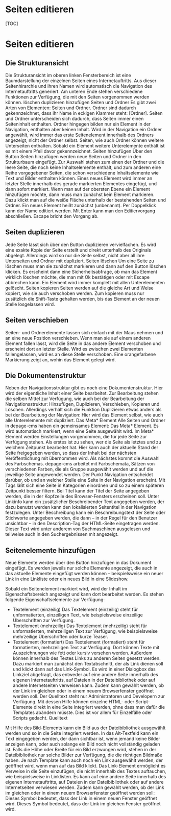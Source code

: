 Seiten editieren
================

[TOC]

Seiten editieren
================

Die Strukturansicht
-------------------

Die Strukturansicht im oberen linken Fensterbereich ist eine Baumdarstellung der einzelnen Seiten eines Internetauftritts. Aus dieser Seitenhirarchie und ihren Namen wird automatisch die Navigation des Internetauftritts generiert.
Am unteren Ende stehen verschiedene Funktionen zur Verfügung, die mit den Seiten vorgenommen werden können.
     löschen duplizieren
hinzufügen
Seiten und Ordner
Es gibt zwei Arten von Elementen: Seiten und Ordner. Ordner sind dadurch gekennzeichnet, dass ihr Name in eckigen Klammer steht: [Ordner].
Seiten und Ordner unterscheiden sich dadurch, dass Seiten immer einen Seiteninhalt enthalten. Ordner hingegen bilden nur ein Element in der Navigation, enthalten aber keinen Inhalt. Wird in der Navigation ein Ordner angewählt, wird immer das erste Seitenelement innerhalb des Ordners angezeigt, nicht der Ordner selbst. Seiten, wie auch Ordner können weitere Unterseiten enthalten. Sobald ein Element weitere Unterelemente enthält ist es mit einem Pfeil davor gekennzeichnet.
Seiten hinzufügen
Über den Button Seiten hinzufügen werden neue Seiten und Ordner in den Strukturbaum eingefügt. Zur Auswahl stehen zum einen der Ordner und die leere Seite, die noch keine Inhaltselemente enthält, und zum anderen eine Reihe vorgegebener Seiten, die schon verschiedene Inhaltselemente wie Text und Bilder enthalten können.
Eines neues Element wird immer an letzter Stelle innerhalb des gerade markierten Elementes eingefügt, und dann sofort markiert.
Wenn man auf der obersten Ebene ein Element hinzufügen möchte, dann muss man zunächst kein Element markieren. Dazu klickt man auf die weiße Fläche unterhalb der bestehenden Seiten und Ordner.
Ein neues Element heißt zunächst (unbenannt). Per Doppelklick kann der Name editiert werden.
Mit Enter kann man den Editiervorgang abschließen. Escape bricht den Vorgang ab.


Seiten duplizieren
------------------

Jede Seite lässt sich über den Button duplizieren vervielfachen. Es wird eine exakte Kopie der Seite erstellt und direkt unterhalb des Originals abgelegt. Allerdings wird so nur die Seite selbst, nicht aber all ihre Unterseiten und Ordner mit dupliziert.
Seiten löschen
Um eine Seite zu löschen muss man sie zunächst markieren und dann auf den Button löschen klicken. Es erscheint dann eine Sicherheitsabfrage, ob man das Element wirklich löschen möchte, die man mit Ok bestätigen oder mit Escape abbrechen kann. Ein Element wird immer komplett mit allen Unterelementen gelöscht.
Seiten kopieren
Seiten werden auf die gleiche Art und Weise kopiert, wie sie auch verschoben werden. Zum kopieren muss nur zusätzlich die Shift-Taste gehalten werden, bis das Element an der neuen Stelle losgelassen wird.


Seiten verschieben
------------------

Seiten- und Ordnerelemente lassen sich einfach mit der Maus nehmen und an eine neue Position verschieben. Wenn man sie auf einem anderen Element fallen lässt, wird die Seite in das andere Element verschoben und erscheint dort an letzter Stelle. Wird es zwischen zwei Elementen fallengelassen, wird es an diese Stelle verschoben. Eine orangefarbene Markierung zeigt an, wohin das Element gelegt wird.


Die Dokumentenstruktur
----------------------

Neben der Navigationsstruktur gibt es noch eine Dokumentenstruktur. Hier wird der eigentliche Inhalt einer Seite bearbeitet. Zur Bearbeitung stehen die selben Mittel zur Verfügung, wie auch bei der Bearbeitung der Navigationsstruktur: Hinzufügen, Duplizieren, Verschieben, Kopieren und Löschen.
Allerdings verhält sich die Funktion Duplizieren etwas anders als bei der Bearbeitung der Navigation: Hier wird das Element selbst, wie auch alle Unterelemente mit dupliziert.
Das Meta* Element
Alle Seiten und Ordner in depage-cms haben ein gemeinsames Element: Das Meta* Element. Es wird automatisch markiert, wenn eine Seite ausgewählt wird.
Im Meta* Element werden Einstellungen vorgenommen, die für jede Seite zur Verfügung stehen.
Als erstes ist zu sehen, wer die Seite als letztes und zu welchem Zeitpunkt bearbeitet hat. Hier kann auch der aktuelle Stand der Seite freigegeben werden, so dass der Inhalt bei der nächsten Veröffentlichung mit übernommen wird.
Als nächstes kommt die Auswahl des Farbschemas. depage-cms arbeitet mit Farbschemata, Sätzen von verschiedenen Farben, die als Gruppe ausgewählt werden und auf die jeweilige Seite angewendet werden.
Der Punkt Navigation entscheidet darüber, ob und an welcher Stelle eine Seite in der Navigation erscheint.
Mit Tags läßt sich eine Seite in Kategorien einordnen und so zu einem späteren Zeitpunkt besser filtern.
Bei Titel kann der Titel der Seite angegeben werden, die in der Kopfzeile des Browser-Fensters erscheinen soll.
Unter Linkinfo kann ein zusätzlicher Beschreibender Text angegeben werden, der dazu benutzt werden kann den lokalisierten Seitentitel in der Navigation festzulegen.
Unter Beschreibung kann ein Beschreibungstext der Seite oder Stichworte angegeben werden, die dann – in der Regel für den Benutzer unsichtbar – in den Description-Tag der HTML-Seite eingetragen werden. Dieser Text wird unter anderem von Suchmaschinen ausgelesen und teilweise auch in den Suchergebnissen mit angezeigt.


Seitenelemente hinzufügen
-------------------------

Neue Elemente werden über den Button hinzufügen in das Dokument eingefügt. Es werden jeweils nur solche Elemente angezeigt, die auch in das aktuelle Elemente eingefügt werden können – beispielsweise ein neuer Link in eine Linkliste oder ein neues Bild in eine Slideshow.


Sobald ein Seitenelement markiert wird, wird der Inhalt im Eigenschaftsbereich angezeigt und kann dort bearbeitet werden. Es stehen folgende Eigenschaftselemente zur Verfügung:
- Textelement (einzeilig)
    Das Textelement (einzeilig) steht für unformatierten, einzeiligen Text, wie beispielsweise einzeilige Überschriften zur Verfügung.
- Textelement (mehrzeilig)
    Das Textelement (mehrzeilig) steht für unformatierten, mehrzeiligen Text zur Verfügung, wie beispielsweise mehrzeilige Überschriften oder kurze Teaser.
- Textelement (formatiert)
    Das Textelement (formatiert) steht für formatierten, mehrzeiligen Text zur Verfügung. Dort können Texte mit Auszeichnungen wie fett oder kursiv versehen werden. Außerdem können innerhalb des Textes Links zu anderen Seiten gesetzt werden.
Dazu markiert man zunächst den Textabschnitt, der als Link dienen soll und klickt dann auf das Link-Symbol. Es wird in einer Dialogbox das Linkziel abgefragt, das entweder auf eine andere Seite innerhalb des eigenen Internetauftritts, auf Dateien in der Dateibibliothek oder auf andere Internetseiten verweisen kann. Zudem kann gewählt werden, ob der Link im gleichen oder in einem neuem Browserfenster geöffnet werden soll.
Der Quelltext steht nur Administratoren und Developern zur Verfügung. Mit dessen Hilfe können einzelne HTML- oder Script-Elemente direkt in eine Seite integriert werden, ohne dass man dafür die Templates abändern müsste. Dies ist vor allem für Einzelfälle oder Scripts gedacht.
   Quelltext


Mit Hilfe des Bild-Elements kann ein Bild aus der Dateibibliothek ausgewählt werden und so in die Seite integriert werden. In das Alt-Textfeld kann ein Text eingegeben werden, der dann sichtbar ist, wenn jemand keine Bilder anzeigen kann, oder auch solange ein Bild noch nicht vollständig geladen ist.
Falls die Höhe oder Breite für ein Bild erzwungen wird, stehen in der Dateibibliothek nur solche Bilder zur Verfügung, die die richtigen Bildmaße haben.
Je nach Template kann auch noch ein Link ausgewählt werden, der geöffnet wird, wenn man auf das Bild klickt.
Das Link-Element ermöglicht es Verweise in die Seite einzufügen, die nicht innerhalb des Textes auftauchen, wie beispielsweise in Linklisten. Es kann auf eine andere Seite innerhalb des eigenen Internetauftritts, auf Dateien in der Dateibibliothek oder auf andere Internetseiten verwiesen werden.
Zudem kann gewählt werden, ob der Link im gleichen oder in einem neuem Browserfenster geöffnet werden soll:
Dieses Symbol bedeutet, dass der Link in einem neuen Fenster geöffnet wird.
Dieses Symbol bedeutet, dass der Link im gleichen Fenster geöffnet wird.
